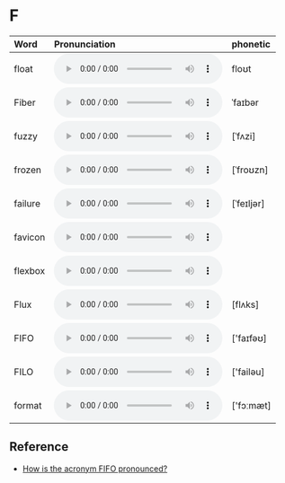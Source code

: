 
# F

| Word  | Pronunciation | phonetic |
| :-- | :-- | :-- |
| float | <audio src="/awesome-pronunciation/public/audio/float.mp3" controls="controls" controlslist="nodownload"></audio> | floʊt |
| Fiber | <audio src="/awesome-pronunciation/public/audio/Fiber.mp3" controls="controls" controlslist="nodownload"></audio> | ˈfaɪbər |
| fuzzy | <audio src="/awesome-pronunciation/public/audio/fuzzy.mp3" controls="controls" controlslist="nodownload"></audio> | [ˈfʌzi] |
| frozen | <audio src="/awesome-pronunciation/public/audio/frozen.mp3" controls="controls" controlslist="nodownload"></audio> | [ˈfroʊzn] |
| failure | <audio src="/awesome-pronunciation/public/audio/failure.mp3" controls="controls" controlslist="nodownload"></audio> | [ˈfeɪljər] |
| favicon | <audio src="/awesome-pronunciation/public/audio/favicon.mp3" controls="controls" controlslist="nodownload"></audio> |  |
| flexbox | <audio src="/awesome-pronunciation/public/audio/flexbox.mp3" controls="controls" controlslist="nodownload"></audio> |  |
| Flux | <audio src="/awesome-pronunciation/public/audio/Flux.mp3" controls="controls" controlslist="nodownload"></audio> | [flʌks] |
| FIFO | <audio src="/awesome-pronunciation/public/audio/FIFO.mp3" controls="controls" controlslist="nodownload"></audio> | ['faɪfəʊ] |
| FILO | <audio src="/awesome-pronunciation/public/audio/FILO.mp3" controls="controls" controlslist="nodownload"></audio> | ['failəu] |
| format | <audio src="/awesome-pronunciation/public/audio/format.mp3" controls="controls" controlslist="nodownload"></audio> | ['fɔːmæt] |

## Reference

- [How is the acronym FIFO pronounced?](https://www.quora.com/How-is-the-acronym-FIFO-pronounced)
